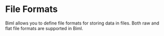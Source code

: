# File Formats

Biml allows you to define file formats for storing data in files.  Both raw and flat file formats are supported in Biml.
